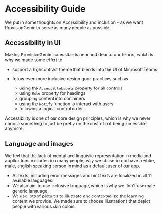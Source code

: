 # Accessibility Guide

We put in some thoughts on Accessibility and inclusion - as we want ProvisionGenie to serve as many people as possible.

## Accessibility in UI

Making ProvisionGenie accessible is near and dear to our hearts, which is why we made some effort to

* support a highcontrast theme that blends into the UI of Microsoft Teams
* follow even more inclusive design good practices such as

    * using the  `AccessibleLabels` property for all controls
    * using `Role` property for headings
    * grouping content into containers
    * using the `Notify` function to interact with users
    * following a logical control order.

Accessibility is one of our core design principles, which is why we never choose something to just be pretty on the cost of not being accessible anymore.

## Language and images

We feel that the lack of mental and linguistic representation in media and applications excludes too many people, why we chose to not have a white, male, english speaking person in mind as a default user of our app.

* All texts, including error messages and hint texts are localized in all 11 available languages.
* We also aim to use inclusive language, which is why we don't use male generic language.
* We use lots of pictures to illustrate and contextualize the learning content we provide. We made sure to choose illustrations that depict people with various skin colors.
